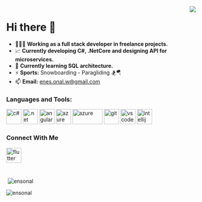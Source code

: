 <img align="right" src="https://visitor-badge.laobi.icu/badge?page_id=ensonal.ensonal"> 

# Hi there 👋

- 👨🏻‍💻 **Working as a full stack developer in freelance projects.**
- 📈 **Currently developing C#, .NetCore and designing API for microservices.**
- 🌱 **Currently learning SQL architecture.**
- ⚡ **Sports:** Snowboarding - Paragliding 🏂🪂
- 📫 **Email:** enes.onal.w@gmail.com

<h3 align="left">Languages and Tools:</h3>
<p align="left"> <a target="_blank" rel="noreferrer"> <img src="https://upload.wikimedia.org/wikipedia/commons/b/bd/Logo_C_sharp.svg" alt="c#" width="40" height="40"/> </a>
 <a  target="_blank" rel="noreferrer"> <img src="https://upload.wikimedia.org/wikipedia/commons/e/ee/.NET_Core_Logo.svg" alt=".net" width="40" height="40"/> </a>
  <a  target="_blank" rel="noreferrer"> <img src="https://upload.wikimedia.org/wikipedia/commons/c/cf/Angular_full_color_logo.svg" alt="angular" width="40" height="40"/> </a>
  <a  target="_blank" rel="noreferrer"> <img src="https://swimburger.net/media/fbqnp2ie/azure.svg" alt="azure" width="40" height="40"/> </a>
   <a  target="_blank" rel="noreferrer"> <img src="https://upload.wikimedia.org/wikipedia/commons/8/87/Sql_data_base_with_logo.png" alt="azure" width="80" height="40"/> </a>
 <a  target="_blank" rel="noreferrer"> <img src="https://www.vectorlogo.zone/logos/git-scm/git-scm-icon.svg" alt="git" width="40" height="40"/> </a> 
 <a  target="_blank" rel="noreferrer"> <img src="https://upload.wikimedia.org/wikipedia/commons/thumb/9/9a/Visual_Studio_Code_1.35_icon.svg/512px-Visual_Studio_Code_1.35_icon.svg.png" alt="vscode" width="40" height="40"/> </a>
 <a  target="_blank" rel="noreferrer"> <img src="https://upload.wikimedia.org/wikipedia/commons/6/6e/JetBrains_Rider_Icon.svg" alt="intellij" width="40" height="40"/> </a> </p>
 
 <h3 align="left">Connect With Me</h3>
 <p align="left"> <a href="https://linkedin.com/in/ensonal" rel="noreferrer"> <img src="https://play-lh.googleusercontent.com/kMofEFLjobZy_bCuaiDogzBcUT-dz3BBbOrIEjJ-hqOabjK8ieuevGe6wlTD15QzOqw" alt="flutter" width="40" height="40"/> </a>
 
<h1> </h1>

<p>&nbsp;<img align="center" src="https://github-readme-stats.vercel.app/api?username=ensonal&show_icons=true&locale=en" alt="ensonal" /></p>
<p><img align="center" src="https://github-readme-stats.vercel.app/api/top-langs?username=ensonal&show_icons=true&locale=en&layout=compact" alt="ensonal" /></p>
 
 
 
